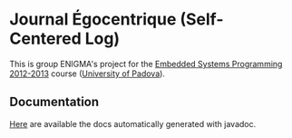# Journal Égocentrique (Self-Centered Log)

This is group ENIGMA's project for the [Embedded Systems Programming 2012-2013](http://esp1213.wikispaces.com/) course ([University of Padova](http://www.unipd.it/en)). 

## Documentation
[Here](http://bit.ly/12qLroP) are available the docs automatically generated with javadoc.
